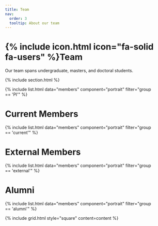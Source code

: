 ```yaml
---
title: Team
nav:
  order: 3
  tooltip: About our team
---
```


# {% include icon.html icon="fa-solid fa-users" %}Team

Our team spans undergraduate, masters, and doctoral students.

{% include section.html %}

{% include list.html data="members" component="portrait" filter="group == 'PI'" %}

# Current Members
{% include list.html data="members" component="portrait" filter="group == 'current'" %}

# External Members
{% include list.html data="members" component="portrait" filter="group == 'external'" %}

# Alumni
{% include list.html data="members" component="portrait" filter="group == 'alumni'" %}

{% include grid.html style="square" content=content %}
